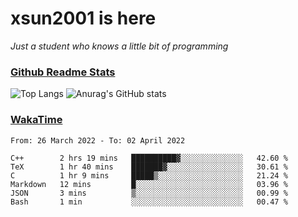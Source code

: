 # xsun2001 is here

*Just a student who knows a little bit of programming*

### [Github Readme Stats](https://github.com/anuraghazra/github-readme-stats)

![Top Langs](https://github-readme-stats.vercel.app/api/top-langs/?username=xsun2001&layout=compact&theme=radical) ![Anurag's GitHub stats](https://github-readme-stats.vercel.app/api?username=xsun2001&show_icons=true&theme=radical)

### [WakaTime](https://wakatime.com)

<!--START_SECTION:waka-->

```text
From: 26 March 2022 - To: 02 April 2022

C++        2 hrs 19 mins   ██████████▓░░░░░░░░░░░░░░   42.60 %
TeX        1 hr 40 mins    ███████▓░░░░░░░░░░░░░░░░░   30.61 %
C          1 hr 9 mins     █████▒░░░░░░░░░░░░░░░░░░░   21.24 %
Markdown   12 mins         █░░░░░░░░░░░░░░░░░░░░░░░░   03.96 %
JSON       3 mins          ▒░░░░░░░░░░░░░░░░░░░░░░░░   00.99 %
Bash       1 min           ░░░░░░░░░░░░░░░░░░░░░░░░░   00.47 %
```

<!--END_SECTION:waka-->
